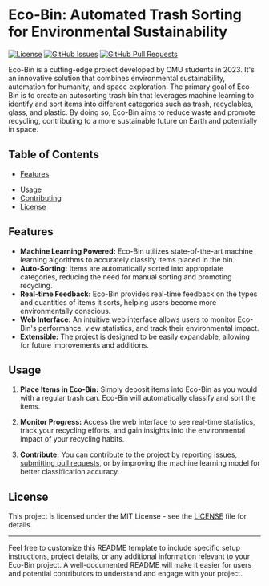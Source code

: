 # Eco-Bin: Automated Trash Sorting for Environmental Sustainability

[![License](https://img.shields.io/badge/license-MIT-blue.svg)](https://github.com/mehulgoel873/Eco-Bin/blob/main/LICENSE)
[![GitHub Issues](https://img.shields.io/github/issues/mgoel873/eco-bin)](https://github.com/mehulgoel873/Eco-Bin/issues)
[![GitHub Pull Requests](https://img.shields.io/github/issues-pr/mgoel873/eco-bin)](https://github.com/mehulgoel873/Eco-Bin/pulls)

Eco-Bin is a cutting-edge project developed by CMU students in 2023. It's an innovative solution that combines environmental sustainability, automation for humanity, and space exploration. The primary goal of Eco-Bin is to create an autosorting trash bin that leverages machine learning to identify and sort items into different categories such as trash, recyclables, glass, and plastic. By doing so, Eco-Bin aims to reduce waste and promote recycling, contributing to a more sustainable future on Earth and potentially in space.

## Table of Contents
- [Features](#features)
<!-- - [Installation](#installation) -->
- [Usage](#usage)
- [Contributing](#contributing)
- [License](#license)

## Features

- **Machine Learning Powered:** Eco-Bin utilizes state-of-the-art machine learning algorithms to accurately classify items placed in the bin.
- **Auto-Sorting:** Items are automatically sorted into appropriate categories, reducing the need for manual sorting and promoting recycling.
- **Real-time Feedback:** Eco-Bin provides real-time feedback on the types and quantities of items it sorts, helping users become more environmentally conscious.
- **Web Interface:** An intuitive web interface allows users to monitor Eco-Bin's performance, view statistics, and track their environmental impact.
- **Extensible:** The project is designed to be easily expandable, allowing for future improvements and additions.

<!-- ## Installation

To use Eco-Bin, follow these steps:

1. **Clone the Repository:**
   ```bash
   git clone https://github.com/mehulgoel873/Eco-Bin.git
   ```

2. **Install Dependencies:**
   ```bash
   cd eco-bin
   pip install -r requirements.txt
   ```

3. **Run the Application:**
   ```bash
   python app.py
   ```

4. **Access the Web Interface:**
   Open your web browser and navigate to `http://localhost:5000` to interact with Eco-Bin. -->

## Usage

1. **Place Items in Eco-Bin:**
   Simply deposit items into Eco-Bin as you would with a regular trash can. Eco-Bin will automatically classify and sort the items.

2. **Monitor Progress:**
   Access the web interface to see real-time statistics, track your recycling efforts, and gain insights into the environmental impact of your recycling habits.

3. **Contribute:**
   You can contribute to the project by [reporting issues](https://github.com/yourusername/eco-bin/issues), [submitting pull requests](https://github.com/yourusername/eco-bin/pulls), or by improving the machine learning model for better classification accuracy.

<!-- ## Contributing

We welcome contributions from the community. If you'd like to contribute to Eco-Bin, please follow our [contribution guidelines](CONTRIBUTING.md). -->

## License

This project is licensed under the MIT License - see the [LICENSE](LICENSE) file for details.

---

Feel free to customize this README template to include specific setup instructions, project details, or any additional information relevant to your Eco-Bin project. A well-documented README will make it easier for users and potential contributors to understand and engage with your project.